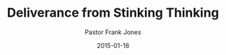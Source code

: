 ---
lunr: "true"
title: "Deliverance from Stinking Thinking"
author: "Pastor Frank Jones"
postDate: "01-18-2015"
date: 2015-01-18
category: "sermons"
slug: "2015/01/ffc_01182015"
icon: microphone
audioLink: "ffc_01182015"
tags: [stinkingthinking]
mp3: "ffc_01182015/01182015.mp3"
ogg: "ffc_01182015/01182015.ogg"
linkurl: "https://archive.org/download/ffc_01182015/ffc_01182015_files.xml"
ipath: "https://archive.org/download/ffc_01182015/01182015.mp3"
layout: sermon.html
---